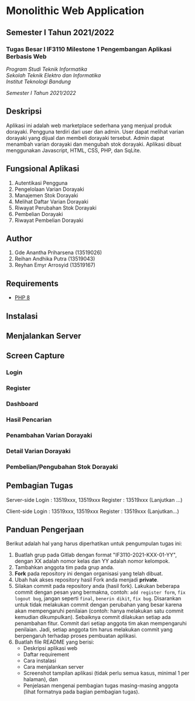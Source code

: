 # Monolithic Web Application
## Semester I Tahun 2021/2022 

### Tugas Besar I IF3110 Milestone 1 Pengembangan Aplikasi Berbasis Web

*Program Studi Teknik Informatika* <br />
*Sekolah Teknik Elektro dan Informatika* <br />
*Institut Teknologi Bandung* <br />

*Semester I Tahun 2021/2022*

## Deskripsi
Aplikasi ini adalah web marketplace sederhana yang menjual produk dorayaki. Pengguna terdiri dari user
dan admin. User dapat melihat varian dorayaki yang dijual dan membeli dorayaki tersebut. Admin dapat
menambah varian dorayaki dan mengubah stok dorayaki. Aplikasi dibuat menggunakan Javascript, HTML, CSS, PHP, dan SqLite.

## Fungsional Aplikasi
1. Autentikasi Pengguna
2. Pengelolaan Varian Dorayaki
3. Manajemen Stok Dorayaki
4. Melihat Daftar Varian Dorayaki
5. Riwayat Perubahan Stok Dorayaki
6. Pembelian Dorayaki
7. Riwayat Pembelian Dorayaki

## Author
1. Gde Anantha Priharsena (13519026)
2. Reihan Andhika Putra (13519043)
3. Reyhan Emyr Arrosyid (13519167)

## Requirements
- [PHP 8](https://www.python.org/downloads/)

## Instalasi

## Menjalankan Server

## Screen Capture 
### Login
### Register
### Dashboard
### Hasil Pencarian
### Penambahan Varian Dorayaki
### Detail Varian Dorayaki
### Pembelian/Pengubahan Stok Dorayaki

## Pembagian Tugas
Server-side
Login : 13519xxx, 13519xxx
Register : 13519xxx
(Lanjutkan …)

Client-side
Login : 13519xxx, 13519xxx
Register : 13519xxx
(Lanjutkan…)

## Panduan Pengerjaan
Berikut adalah hal yang harus diperhatikan untuk pengumpulan tugas ini:
1. Buatlah grup pada Gitlab dengan format "IF3110-2021-KXX-01-YY", dengan XX adalah nomor kelas dan YY adalah nomor kelompok.
2. Tambahkan anggota tim pada grup anda.
3. **Fork** pada repository ini dengan organisasi yang telah dibuat.
4. Ubah hak akses repository hasil Fork anda menjadi **private**.
5. Silakan commit pada repository anda (hasil fork). Lakukan beberapa commit dengan pesan yang bermakna, contoh: `add register form`, `fix logout bug`, jangan seperti `final`, `benerin dikit`, `fix bug`. Disarankan untuk tidak melakukan commit dengan perubahan yang besar karena akan mempengaruhi penilaian (contoh: hanya melakukan satu commit kemudian dikumpulkan). Sebaiknya commit dilakukan setiap ada penambahan fitur. Commit dari setiap anggota tim akan mempengaruhi penilaian. Jadi, setiap anggota tim harus melakukan commit yang berpengaruh terhadap proses pembuatan aplikasi.
6. Buatlah file README yang berisi:
    * Deskripsi aplikasi web
    * Daftar requirement
    * Cara instalasi
    * Cara menjalankan server
    * Screenshot tampilan aplikasi (tidak perlu semua kasus, minimal 1 per halaman), dan 
    * Penjelasan mengenai pembagian tugas masing-masing anggota (lihat formatnya pada bagian pembagian tugas).